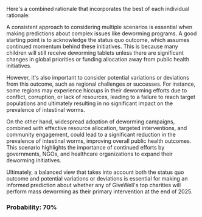 Here's a combined rationale that incorporates the best of each individual rationale:

A consistent approach to considering multiple scenarios is essential when making predictions about complex issues like deworming programs. A good starting point is to acknowledge the status quo outcome, which assumes continued momentum behind these initiatives. This is because many children will still receive deworming tablets unless there are significant changes in global priorities or funding allocation away from public health initiatives.

However, it's also important to consider potential variations or deviations from this outcome, such as regional challenges or successes. For instance, some regions may experience hiccups in their deworming efforts due to conflict, corruption, or lack of resources, leading to a failure to reach target populations and ultimately resulting in no significant impact on the prevalence of intestinal worms.

On the other hand, widespread adoption of deworming campaigns, combined with effective resource allocation, targeted interventions, and community engagement, could lead to a significant reduction in the prevalence of intestinal worms, improving overall public health outcomes. This scenario highlights the importance of continued efforts by governments, NGOs, and healthcare organizations to expand their deworming initiatives.

Ultimately, a balanced view that takes into account both the status quo outcome and potential variations or deviations is essential for making an informed prediction about whether any of GiveWell's top charities will perform mass deworming as their primary intervention at the end of 2025.

### Probability: 70%